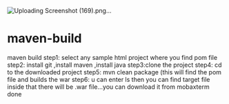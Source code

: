 ![Uploading Screenshot (169).png…]()
# maven-build
maven build
step1: select any sample html project where you find pom file 
step2: install git ,install maven ,install java
step3:clone the project 
step4: cd to the downloaded project 
step5: mvn clean package (this will find the pom file and builds the war
step6: u can enter ls then you can find target file inside that there will be .war file...you can download it from mobaxterm
done
